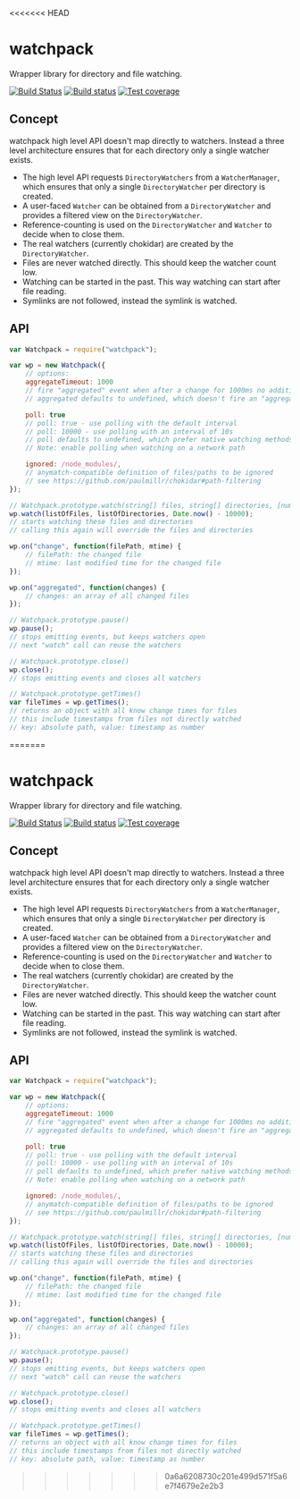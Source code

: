 <<<<<<< HEAD
# watchpack

Wrapper library for directory and file watching.

[![Build Status](https://travis-ci.org/webpack/watchpack.svg?branch=master)](https://travis-ci.org/webpack/watchpack) [![Build status](https://ci.appveyor.com/api/projects/status/e5u2qvmugtv0r647/branch/master?svg=true)](https://ci.appveyor.com/project/sokra/watchpack/branch/master) [![Test coverage][coveralls-image]][coveralls-url]

## Concept

watchpack high level API doesn't map directly to watchers. Instead a three level architecture ensures that for each directory only a single watcher exists.

* The high level API requests `DirectoryWatchers` from a `WatcherManager`, which ensures that only a single `DirectoryWatcher` per directory is created.
* A user-faced `Watcher` can be obtained from a `DirectoryWatcher` and provides a filtered view on the `DirectoryWatcher`.
* Reference-counting is used on the `DirectoryWatcher` and `Watcher` to decide when to close them.
* The real watchers (currently chokidar) are created by the `DirectoryWatcher`.
* Files are never watched directly. This should keep the watcher count low.
* Watching can be started in the past. This way watching can start after file reading.
* Symlinks are not followed, instead the symlink is watched.

## API

``` javascript
var Watchpack = require("watchpack");

var wp = new Watchpack({
	// options:
	aggregateTimeout: 1000
	// fire "aggregated" event when after a change for 1000ms no additional change occurred
	// aggregated defaults to undefined, which doesn't fire an "aggregated" event

	poll: true
	// poll: true - use polling with the default interval
	// poll: 10000 - use polling with an interval of 10s
	// poll defaults to undefined, which prefer native watching methods
	// Note: enable polling when watching on a network path

	ignored: /node_modules/,
	// anymatch-compatible definition of files/paths to be ignored
	// see https://github.com/paulmillr/chokidar#path-filtering
});

// Watchpack.prototype.watch(string[] files, string[] directories, [number startTime])
wp.watch(listOfFiles, listOfDirectories, Date.now() - 10000);
// starts watching these files and directories
// calling this again will override the files and directories

wp.on("change", function(filePath, mtime) {
	// filePath: the changed file
	// mtime: last modified time for the changed file
});

wp.on("aggregated", function(changes) {
	// changes: an array of all changed files
});

// Watchpack.prototype.pause()
wp.pause();
// stops emitting events, but keeps watchers open
// next "watch" call can reuse the watchers

// Watchpack.prototype.close()
wp.close();
// stops emitting events and closes all watchers

// Watchpack.prototype.getTimes()
var fileTimes = wp.getTimes();
// returns an object with all know change times for files
// this include timestamps from files not directly watched
// key: absolute path, value: timestamp as number
```

[coveralls-url]: https://coveralls.io/r/webpack/watchpack/
[coveralls-image]: https://img.shields.io/coveralls/webpack/watchpack.svg
=======
# watchpack

Wrapper library for directory and file watching.

[![Build Status](https://travis-ci.org/webpack/watchpack.svg?branch=master)](https://travis-ci.org/webpack/watchpack) [![Build status](https://ci.appveyor.com/api/projects/status/e5u2qvmugtv0r647/branch/master?svg=true)](https://ci.appveyor.com/project/sokra/watchpack/branch/master) [![Test coverage][coveralls-image]][coveralls-url]

## Concept

watchpack high level API doesn't map directly to watchers. Instead a three level architecture ensures that for each directory only a single watcher exists.

* The high level API requests `DirectoryWatchers` from a `WatcherManager`, which ensures that only a single `DirectoryWatcher` per directory is created.
* A user-faced `Watcher` can be obtained from a `DirectoryWatcher` and provides a filtered view on the `DirectoryWatcher`.
* Reference-counting is used on the `DirectoryWatcher` and `Watcher` to decide when to close them.
* The real watchers (currently chokidar) are created by the `DirectoryWatcher`.
* Files are never watched directly. This should keep the watcher count low.
* Watching can be started in the past. This way watching can start after file reading.
* Symlinks are not followed, instead the symlink is watched.

## API

``` javascript
var Watchpack = require("watchpack");

var wp = new Watchpack({
	// options:
	aggregateTimeout: 1000
	// fire "aggregated" event when after a change for 1000ms no additional change occurred
	// aggregated defaults to undefined, which doesn't fire an "aggregated" event

	poll: true
	// poll: true - use polling with the default interval
	// poll: 10000 - use polling with an interval of 10s
	// poll defaults to undefined, which prefer native watching methods
	// Note: enable polling when watching on a network path

	ignored: /node_modules/,
	// anymatch-compatible definition of files/paths to be ignored
	// see https://github.com/paulmillr/chokidar#path-filtering
});

// Watchpack.prototype.watch(string[] files, string[] directories, [number startTime])
wp.watch(listOfFiles, listOfDirectories, Date.now() - 10000);
// starts watching these files and directories
// calling this again will override the files and directories

wp.on("change", function(filePath, mtime) {
	// filePath: the changed file
	// mtime: last modified time for the changed file
});

wp.on("aggregated", function(changes) {
	// changes: an array of all changed files
});

// Watchpack.prototype.pause()
wp.pause();
// stops emitting events, but keeps watchers open
// next "watch" call can reuse the watchers

// Watchpack.prototype.close()
wp.close();
// stops emitting events and closes all watchers

// Watchpack.prototype.getTimes()
var fileTimes = wp.getTimes();
// returns an object with all know change times for files
// this include timestamps from files not directly watched
// key: absolute path, value: timestamp as number
```

[coveralls-url]: https://coveralls.io/r/webpack/watchpack/
[coveralls-image]: https://img.shields.io/coveralls/webpack/watchpack.svg
>>>>>>> 0a6a6208730c201e499d571f5a6e7f4679e2e2b3
